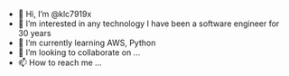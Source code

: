 - 👋 Hi, I’m @klc7919x
- 👀 I’m interested in any technology I have been a software engineer for 30 years
- 🌱 I’m currently learning AWS, Python
- 💞️ I’m looking to collaborate on ...
- 📫 How to reach me ...

<!---
klc7919x/klc7919x is a ✨ special ✨ repository because its `README.md` (this file) appears on your GitHub profile.
You can click the Preview link to take a look at your changes.
--->

